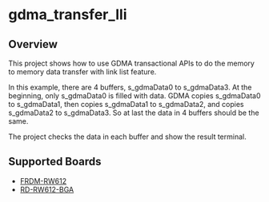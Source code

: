 # gdma_transfer_lli

## Overview
This project shows how to use GDMA transactional APIs to do the memory to memory
data transfer with link list feature.

In this example, there are 4 buffers, s_gdmaData0 to s_gdmaData3. At the beginning,
only s_gdmaData0 is filled with data. GDMA copies s_gdmaData0 to s_gdmaData1,
then copies s_gdmaData1 to s_gdmaData2, and copies s_gdmaData2 to s_gdmaData3.
So at last the data in 4 buffers should be the same.

The project checks the data in each buffer and show the result terminal.

## Supported Boards
- [FRDM-RW612](../../../_boards/frdmrw612/driver_examples/gdma/transfer_lli/example_board_readme.md)
- [RD-RW612-BGA](../../../_boards/rdrw612bga/driver_examples/gdma/transfer_lli/example_board_readme.md)
